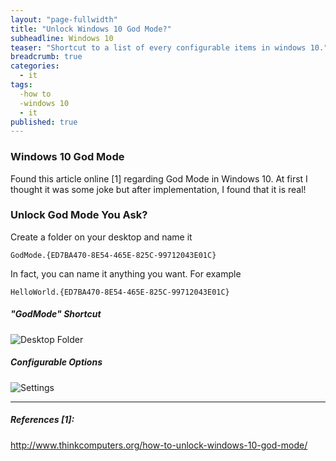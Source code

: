 ```yaml
---
layout: "page-fullwidth"
title: "Unlock Windows 10 God Mode?"
subheadline: Windows 10
teaser: "Shortcut to a list of every configurable items in windows 10."
breadcrumb: true
categories: 
  - it
tags: 
  -how to
  -windows 10
  - it
published: true
---
```



### Windows 10 God Mode

Found this article online [1] regarding God Mode in Windows 10. At first I thought it was some joke but after implementation, I found that it is real! 
### Unlock God Mode You Ask?
Create a folder on your desktop and name it

```batch
GodMode.{ED7BA470-8E54-465E-825C-99712043E01C}
```

In fact, you can name it anything you want. For example

```batch
HelloWorld.{ED7BA470-8E54-465E-825C-99712043E01C}
```

##### "GodMode" Shortcut

![Desktop Folder](https://dl.dropboxusercontent.com/u/33327425/images/it/godmode.png)

##### Configurable Options

![Settings](https://dl.dropboxusercontent.com/u/33327425/images/it/godmode2.png)
___

##### References [1]: 
http://www.thinkcomputers.org/how-to-unlock-windows-10-god-mode/



